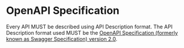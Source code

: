 # OpenAPI Specification
Every API MUST be described using API Description format. The API Description format used MUST be the [OpenAPI Specification (formerly known as Swagger Specification) version 2.0](https://github.com/OAI/OpenAPI-Specification/blob/master/versions/2.0.md).
